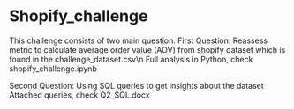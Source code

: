 # Shopify_challenge
This challenge consists of two main question. 
First Question: Reassess metric to calculate average order value (AOV) from shopify dataset which is found in the challenge_dataset.csv\n
                Full analysis in Python, check shopify_challenge.ipynb
                
                
                
Second Question: Using SQL queries to get insights about the dataset
                 Attached queries, check Q2_SQL.docx
